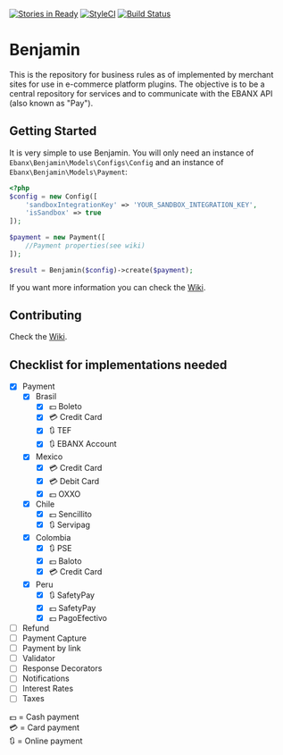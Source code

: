 [![Stories in Ready](https://badge.waffle.io/ebanx/benjamin.svg?label=ready&title=Ready)](http://waffle.io/ebanx/benjamin)
[![StyleCI](https://styleci.io/repos/89406660/shield?branch=master)](https://styleci.io/repos/89406660)
[![Build Status](https://travis-ci.org/ebanx/benjamin.svg?branch=master)](https://travis-ci.org/ebanx/benjamin)

# Benjamin

This is the repository for business rules as of implemented by merchant sites for use in e-commerce platform plugins.
The objective is to be a central repository for services and to communicate with the EBANX API (also known as "Pay").

## Getting Started

It is very simple to use Benjamin. You will only need an instance of `Ebanx\Benjamin\Models\Configs\Config` and an instance of `Ebanx\Benjamin\Models\Payment`:

```php
<?php
$config = new Config([
    'sandboxIntegrationKey' => 'YOUR_SANDBOX_INTEGRATION_KEY',
    'isSandbox' => true
]);

$payment = new Payment([
    //Payment properties(see wiki)
]);

$result = Benjamin($config)->create($payment);
```

If you want more information you can check the [Wiki](https://github.com/ebanx/benjamin/wiki/Using-Benjamin).

## Contributing

Check the [Wiki](https://github.com/ebanx/benjamin/wiki/Contributing).

## Checklist for implementations needed

- [X] Payment
	- [X] Brasil
		- [X] :dollar: Boleto
		- [X] :credit_card: Credit Card
		- [X] :arrows_clockwise: TEF
		- [X] :arrows_clockwise: EBANX Account
	- [X] Mexico
		- [X] :credit_card: Credit Card
		- [X] :credit_card: Debit Card
		- [X] :dollar: OXXO
	- [X] Chile
		- [X] :dollar: Sencillito
		- [X] :arrows_clockwise: Servipag
	- [X] Colombia
		- [X] :arrows_clockwise: PSE
		- [X] :dollar: Baloto
		- [X] :credit_card: Credit Card
	- [X] Peru
		- [X] :arrows_clockwise: SafetyPay
		- [X] :dollar: SafetyPay
		- [X] :dollar: PagoEfectivo
- [ ] Refund
- [ ] Payment Capture
- [ ] Payment by link
- [ ] Validator
- [ ] Response Decorators
- [ ] Notifications
- [ ] Interest Rates
- [ ] Taxes

:dollar: = Cash payment  
:credit_card: = Card payment  
:arrows_clockwise: = Online payment  
